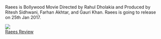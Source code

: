 Raees is Bollywood Movie Directed by Rahul Dholakia and Produced by Ritesh Sidhwani, Farhan Akhtar, and Gauri Khan. Raees is going to 
release on 25th Jan 2017.

<img src="https://raees.xyz/wp-content/uploads/sites/3/2017/01/Raees2-696x391.jpg"><br />
<a href="https://raees.xyz/2017/01/10/review/">Raees Review</a>

